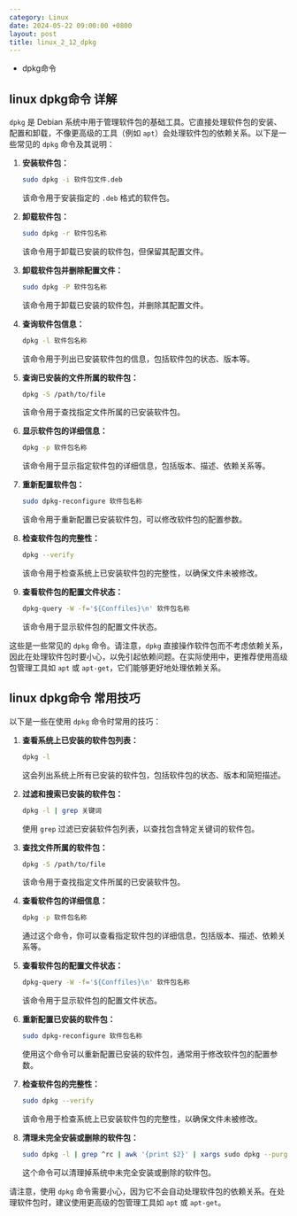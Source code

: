 ```yaml
---
category: Linux
date: 2024-05-22 09:00:00 +0800
layout: post
title: linux_2_12_dpkg
---
```


+ dpkg命令

## linux dpkg命令 详解

`dpkg` 是 Debian 系统中用于管理软件包的基础工具。它直接处理软件包的安装、配置和卸载，不像更高级的工具（例如 `apt`）会处理软件包的依赖关系。以下是一些常见的 `dpkg` 命令及其说明：

1. **安装软件包：**
   ```bash
   sudo dpkg -i 软件包文件.deb
   ```
   该命令用于安装指定的 `.deb` 格式的软件包。

2. **卸载软件包：**
   ```bash
   sudo dpkg -r 软件包名称
   ```
   该命令用于卸载已安装的软件包，但保留其配置文件。

3. **卸载软件包并删除配置文件：**
   ```bash
   sudo dpkg -P 软件包名称
   ```
   该命令用于卸载已安装的软件包，并删除其配置文件。

4. **查询软件包信息：**
   ```bash
   dpkg -l 软件包名称
   ```
   该命令用于列出已安装软件包的信息，包括软件包的状态、版本等。

5. **查询已安装的文件所属的软件包：**
   ```bash
   dpkg -S /path/to/file
   ```
   该命令用于查找指定文件所属的已安装软件包。

6. **显示软件包的详细信息：**
   ```bash
   dpkg -p 软件包名称
   ```
   该命令用于显示指定软件包的详细信息，包括版本、描述、依赖关系等。

7. **重新配置软件包：**
   ```bash
   sudo dpkg-reconfigure 软件包名称
   ```
   该命令用于重新配置已安装软件包，可以修改软件包的配置参数。

8. **检查软件包的完整性：**
   ```bash
   dpkg --verify
   ```
   该命令用于检查系统上已安装软件包的完整性，以确保文件未被修改。

9. **查看软件包的配置文件状态：**
   ```bash
   dpkg-query -W -f='${Conffiles}\n' 软件包名称
   ```
   该命令用于显示软件包的配置文件状态。

这些是一些常见的 `dpkg` 命令。请注意，`dpkg` 直接操作软件包而不考虑依赖关系，因此在处理软件包时要小心，以免引起依赖问题。在实际使用中，更推荐使用高级包管理工具如 `apt` 或 `apt-get`，它们能够更好地处理依赖关系。

## linux dpkg命令 常用技巧

以下是一些在使用 `dpkg` 命令时常用的技巧：

1. **查看系统上已安装的软件包列表：**
   ```bash
   dpkg -l
   ```
   这会列出系统上所有已安装的软件包，包括软件包的状态、版本和简短描述。

2. **过滤和搜索已安装的软件包：**
   ```bash
   dpkg -l | grep 关键词
   ```
   使用 `grep` 过滤已安装软件包列表，以查找包含特定关键词的软件包。

3. **查找文件所属的软件包：**
   ```bash
   dpkg -S /path/to/file
   ```
   该命令用于查找指定文件所属的已安装软件包。

4. **查看软件包的详细信息：**
   ```bash
   dpkg -p 软件包名称
   ```
   通过这个命令，你可以查看指定软件包的详细信息，包括版本、描述、依赖关系等。

5. **查看软件包的配置文件状态：**
   ```bash
   dpkg-query -W -f='${Conffiles}\n' 软件包名称
   ```
   该命令用于显示软件包的配置文件状态。

6. **重新配置已安装的软件包：**
   ```bash
   sudo dpkg-reconfigure 软件包名称
   ```
   使用这个命令可以重新配置已安装的软件包，通常用于修改软件包的配置参数。

7. **检查软件包的完整性：**
   ```bash
   sudo dpkg --verify
   ```
   该命令用于检查系统上已安装软件包的完整性，以确保文件未被修改。

8. **清理未完全安装或删除的软件包：**
   ```bash
   sudo dpkg -l | grep ^rc | awk '{print $2}' | xargs sudo dpkg --purge
   ```
   这个命令可以清理掉系统中未完全安装或删除的软件包。

请注意，使用 `dpkg` 命令需要小心，因为它不会自动处理软件包的依赖关系。在处理软件包时，建议使用更高级的包管理工具如 `apt` 或 `apt-get`。